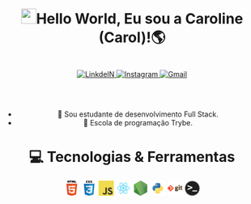 <h1 align="center"><img src="https://raw.githubusercontent.com/MartinHeinz/MartinHeinz/master/wave.gif" width="30px" height="30px">Hello World, Eu sou a Caroline (Carol)!🌎️</h1>
<br>

<div  align="center"><div  align="center">
<a  align="center" target="_blank" href="https://www.linkedin.com/in/caroline-nunes-769307240/">
  <img alt="LinkdeIN" width="25px" margin="20px" src="https://cdn.jsdelivr.net/npm/simple-icons@v3/icons/linkedin.svg" />
</a>

<a  align="center" target="_blank" href="https://www.instagram.com/caarolhn/">
  <img alt="Instagram" width="25px" margin="20px" src="https://cdn.jsdelivr.net/npm/simple-icons@v3/icons/instagram.svg" />
</a>

<a  align="center" target="_blank" href="mailto:nunescaroline905@gmail.com">
  <img alt="Gmail" width="25px" margin="20px" src="https://cdn.jsdelivr.net/npm/simple-icons@v3/icons/gmail.svg" />
</a>
</div>

<br><br>
- 🌱 Sou estudante de desenvolvimento Full Stack.<br>
- 🏫️ Escola de programação Trybe.


<h1 align="center">💻 Tecnologias & Ferramentas</h1>
<code><img height="30" src="https://raw.githubusercontent.com/github/explore/80688e429a7d4ef2fca1e82350fe8e3517d3494d/topics/html/html.png"></code>
<code><img height="30" src="https://raw.githubusercontent.com/github/explore/80688e429a7d4ef2fca1e82350fe8e3517d3494d/topics/css/css.png"></code>
<code><img height="30" src="https://raw.githubusercontent.com/github/explore/80688e429a7d4ef2fca1e82350fe8e3517d3494d/topics/javascript/javascript.png"></code>
<code><img height="30" src="https://raw.githubusercontent.com/github/explore/80688e429a7d4ef2fca1e82350fe8e3517d3494d/topics/react/react.png"></code>
<code><img height="30" src="https://raw.githubusercontent.com/github/explore/80688e429a7d4ef2fca1e82350fe8e3517d3494d/topics/nodejs/nodejs.png"></code>
<code><img height="30" src="https://raw.githubusercontent.com/github/explore/80688e429a7d4ef2fca1e82350fe8e3517d3494d/topics/python/python.png"></code>
<code><img height="30" src="https://raw.githubusercontent.com/github/explore/80688e429a7d4ef2fca1e82350fe8e3517d3494d/topics/git/git.png"></code>
<code><img height="30" src="https://raw.githubusercontent.com/github/explore/80688e429a7d4ef2fca1e82350fe8e3517d3494d/topics/terminal/terminal.png"></code>

